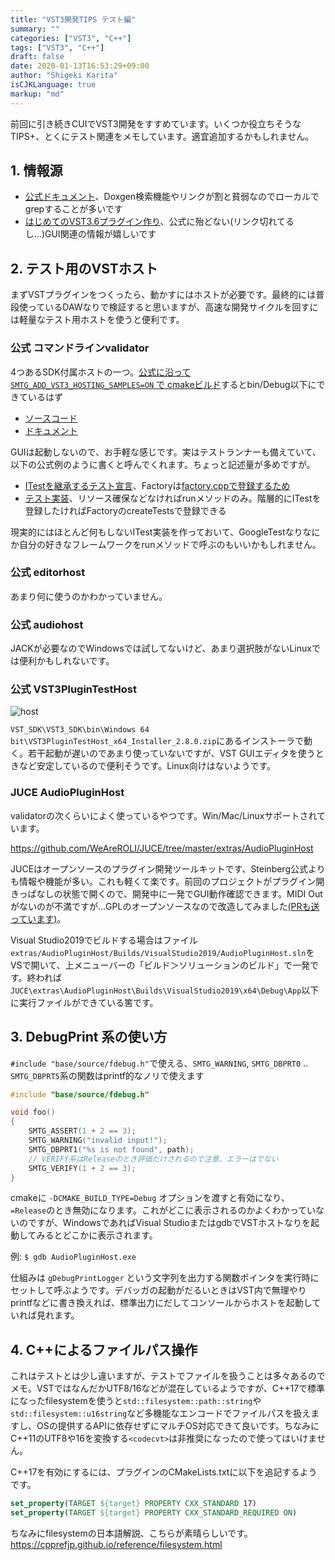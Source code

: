 ```yaml
---
title: "VST3開発TIPS テスト編"
summary: ""
categories: ["VST3", "C++"]
tags: ["VST3", "C++"]
draft: false
date: 2020-01-13T16:53:29+09:00
author: "Shigeki Karita"
isCJKLanguage: true
markup: "md"
---
```


前回に引き続きCUIでVST3開発をすすめています。いくつか役立ちそうなTIPS+、とくにテスト関連をメモしています。適宜追加するかもしれません。

## 1. 情報源

- [公式ドキュメント](https://steinbergmedia.github.io/vst3_doc/)、Doxgen検索機能やリンクが割と貧弱なのでローカルでgrepすることが多いです
- [はじめてのVST3.6プラグイン作り](https://vstcpp.wpblog.jp/?page_id=1316)、公式に殆どない(リンク切れてるし...)GUI関連の情報が嬉しいです

## 2. テスト用のVSTホスト

まずVSTプラグインをつくったら、動かすにはホストが必要です。最終的には普段使っているDAWなりで検証すると思いますが、高速な開発サイクルを回すには軽量なテスト用ホストを使うと便利です。

### 公式 コマンドラインvalidator

4つあるSDK付属ホストの一つ。[公式に沿って `SMTG_ADD_VST3_HOSTING_SAMPLES=ON` で cmakeビルド](https://steinbergmedia.github.io/vst3_doc/vstinterfaces/cmakeUse.html)するとbin/Debug以下にできているはず

- [ソースコード](https://github.com/steinbergmedia/vst3_public_sdk/tree/master/samples/vst-hosting)
- [ドキュメント](https://steinbergmedia.github.io/vst3_doc/vstsdk/applications.html)

GUIは起動しないので、お手軽な感じです。実はテストランナーも備えていて、以下の公式例のように書くと呼んでくれます。ちょっと記述量が多めですが。
- [ITestを継承するテスト宣言](https://github.com/steinbergmedia/vst3_public_sdk/blob/master/samples/vst/adelay/source/factory.cpp#L72)、Factoryは[factory.cppで登録するため](https://github.com/steinbergmedia/vst3_public_sdk/blob/master/samples/vst/adelay/source/factory.cpp#L72)
- [テスト実装](https://github.com/steinbergmedia/vst3_public_sdk/blob/master/samples/vst/adelay/source/factory.cpp#L72)、リソース確保などなければrunメソッドのみ。階層的にITestを登録したければFactoryのcreateTestsで登録できる

現実的にはほとんど何もしないITest実装を作っておいて、GoogleTestなりなにか自分の好きなフレームワークをrunメソッドで呼ぶのもいいかもしれません。

### 公式 editorhost

あまり何に使うのかわかっていません。

### 公式 audiohost

JACKが必要なのでWindowsでは試してないけど、あまり選択肢がないLinuxでは便利かもしれないです。

### 公式 VST3PluginTestHost

![host](/log/img/vsthost.png)

`VST_SDK\VST3_SDK\bin\Windows 64 bit\VST3PluginTestHost_x64_Installer_2.8.0.zip`にあるインストーラで動く。若干起動が遅いのであまり使っていないですが、VST GUIエディタを使うときなど安定しているので便利そうです。Linux向けはないようです。

### JUCE AudioPluginHost

validatorの次くらいによく使っているやつです。Win/Mac/Linuxサポートされています。

https://github.com/WeAreROLI/JUCE/tree/master/extras/AudioPluginHost

JUCEはオープンソースのプラグイン開発ツールキットです、Steinberg公式よりも情報や機能が多い。これも軽くて楽です。前回のプロジェクトがプラグイン開きっぱなしの状態で開くので、開発中に一発でGUI動作確認できます。MIDI Outがないのが不満ですが...GPLのオープンソースなので改造してみました[(PRも送っています)](https://github.com/WeAreROLI/JUCE/pull/656)。

Visual Studio2019でビルドする場合はファイル`extras/AudioPluginHost/Builds/VisualStudio2019/AudioPluginHost.sln`をVSで開いて、上メニューバーの「ビルド＞ソリューションのビルド」で一発です。終われば`JUCE\extras\AudioPluginHost\Builds\VisualStudio2019\x64\Debug\App`以下に実行ファイルができている筈です。

## 3. DebugPrint 系の使い方

`#include "base/source/fdebug.h"`で使える、`SMTG_WARNING`, `SMTG_DBPRT0` .. `SMTG_DBPRT5`系の関数はprintf的なノリで使えます
```c++
#include "base/source/fdebug.h"

void foo()
{
	SMTG_ASSERT(1 + 2 == 3);
	SMTG_WARNING("invalid input!");
	SMTG_DBPRT1("%s is not found", path);
	// VERIFY系はReleaseのとき評価だけされるので注意、エラーはでない
	SMTG_VERIFY(1 + 2 == 3);
}
```
cmakeに `-DCMAKE_BUILD_TYPE=Debug` オプションを渡すと有効になり、`=Release`のとき無効になります。これがどこに表示されるのかよくわかっていないのですが、WindowsであればVisual StudioまたはgdbでVSTホストなりを起動してみるとどこかに表示されます。

例: `$ gdb AudioPluginHost.exe`

仕組みは `gDebugPrintLogger` という文字列を出力する関数ポインタを実行時にセットして呼ぶようです。デバッガの起動がだるいときはVST内で無理やりprintfなどに書き換えれば、標準出力にだしてコンソールからホストを起動していれば見れます。


## 4. C++によるファイルパス操作

これはテストとは少し違いますが、テストでファイルを扱うことは多々あるのでメモ。VSTではなんだかUTF8/16などが混在しているようですが、C++17で標準になったfilesystemを使うと`std::filesystem::path::string`や`std::filesystem::u16string`など多機能なエンコードでファイルパスを扱えますし、OSの提供するAPIに依存せずにマルチOS対応できて良いです。ちなみにC++11のUTF8や16を変換する`<codecvt>`は非推奨になったので使ってはいけません。

C++17を有効にするには、プラグインのCMakeLists.txtに以下を追記するようです。
```cmake
set_property(TARGET ${target} PROPERTY CXX_STANDARD 17)
set_property(TARGET ${target} PROPERTY CXX_STANDARD_REQUIRED ON)
```

ちなみにfilesystemの日本語解説、こちらが素晴らしいです。 https://cpprefjp.github.io/reference/filesystem.html
